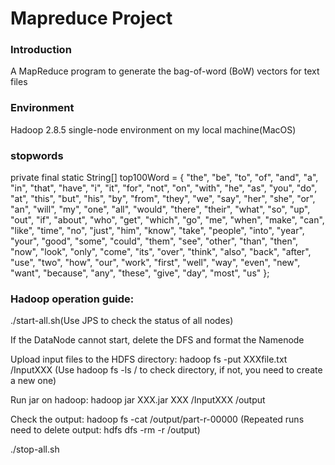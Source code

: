 # Mapreduce Project

### Introduction
A MapReduce program to generate the bag-of-word (BoW) vectors for text files

### Environment
Hadoop 2.8.5 single-node environment on my local machine(MacOS)

### stopwords
private final static String[] top100Word = { "the", "be", "to", "of", "and", "a", "in", "that", "have", "i", "it", "for", "not", "on", "with", "he", "as", "you", "do", "at", "this", "but", "his", "by", "from", "they", "we", "say", "her", "she", "or", "an", "will", "my", "one", "all", "would", "there", "their", "what", "so", "up", "out", "if", "about", "who", "get", "which", "go", "me", "when", "make", "can", "like", "time", "no", "just", "him", "know", "take", "people", "into", "year", "your", "good", "some", "could", "them", "see", "other", "than", "then", "now", "look", "only", "come", "its", "over", "think", "also", "back", "after", "use", "two", "how", "our", "work", "first", "well", "way", "even", "new", "want", "because", "any", "these", "give", "day", "most", "us" };

### Hadoop operation guide:
./start-all.sh(Use JPS to check the status of all nodes)

If the DataNode cannot start, delete the DFS and format the Namenode

Upload input files to the HDFS directory: hadoop fs -put XXXfile.txt /InputXXX
(Use hadoop fs -ls / to check directory, if not, you need to create a new one)

Run jar on hadoop: hadoop jar XXX.jar XXX /InputXXX /output

Check the output: hadoop fs -cat /output/part-r-00000
(Repeated runs need to delete output: hdfs dfs -rm -r /output)

./stop-all.sh
